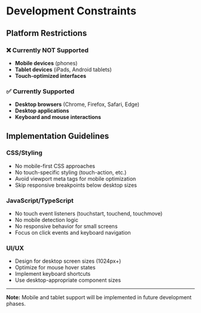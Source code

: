 # Development Constraints

## Platform Restrictions

### ❌ Currently NOT Supported
- **Mobile devices** (phones)
- **Tablet devices** (iPads, Android tablets)
- **Touch-optimized interfaces**

### ✅ Currently Supported
- **Desktop browsers** (Chrome, Firefox, Safari, Edge)
- **Desktop applications**
- **Keyboard and mouse interactions**

## Implementation Guidelines

### CSS/Styling
- No mobile-first CSS approaches
- No touch-specific styling (touch-action, etc.)
- Avoid viewport meta tags for mobile optimization
- Skip responsive breakpoints below desktop sizes

### JavaScript/TypeScript
- No touch event listeners (touchstart, touchend, touchmove)
- No mobile detection logic
- No responsive behavior for small screens
- Focus on click events and keyboard navigation

### UI/UX
- Design for desktop screen sizes (1024px+)
- Optimize for mouse hover states
- Implement keyboard shortcuts
- Use desktop-appropriate component sizes

---
**Note:** Mobile and tablet support will be implemented in future development phases.